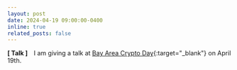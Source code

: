```yaml
---
layout: post
date: 2024-04-19 09:00:00-0400
inline: true
related_posts: false
---
```


**[ Talk ]** I am giving a talk at [Bay Area Crypto Day](https://sites.google.com/view/bayareacryptoday/2024-apr){:target="\_blank"} on April 19th.